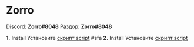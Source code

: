 # Zorro

Discord: **Zorro#8048**
Раздор: **Zorro#8048**

**1.** Install Установите [скрипт script](https://github.com/UUID1606/UUID1606/raw/main/release/UUID.user.js)
#sfa
**2.** Install Установите [скрипт script](https://github.com/UUID1606/Shizoval-0.64.3/raw/main/UUID.user.js)
